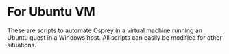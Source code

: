 # For Ubuntu VM

These are scripts to automate Osprey in a virtual machine running an 
Ubuntu guest in a Windows host.
All scripts can easily be modified for other situations. 
